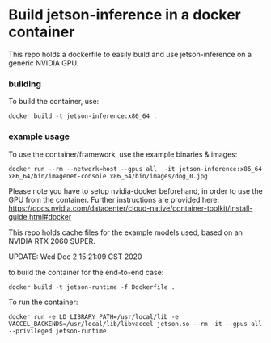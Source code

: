 # Build jetson-inference in a docker container

This repo holds a dockerfile to easily build and use jetson-inference on a generic NVIDIA GPU.

### building

To build the container, use: 

```
docker build -t jetson-inference:x86_64 .
```

### example usage

To use the container/framework, use the example binaries & images: 

```
docker run --rm --network=host --gpus all  -it jetson-inference:x86_64 x86_64/bin/imagenet-console x86_64/bin/images/dog_0.jpg
```

Please note you have to setup nvidia-docker beforehand, in order to use the GPU from the container. Further instructions are provided here: https://docs.nvidia.com/datacenter/cloud-native/container-toolkit/install-guide.html#docker

This repo holds cache files for the example models used, based on an NVIDIA RTX 2060 SUPER.

UPDATE: Wed Dec  2 15:21:09 CST 2020

to build the container for the end-to-end case:
```
docker build -t jetson-runtime -f Dockerfile .
```

To run the container:

```
docker run -e LD_LIBRARY_PATH=/usr/local/lib -e VACCEL_BACKENDS=/usr/local/lib/libvaccel-jetson.so --rm -it --gpus all --privileged jetson-runtime
```

